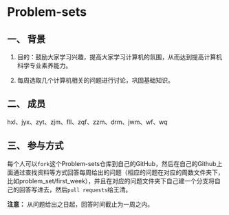 # Problem-sets

## 一、 背景

1. 目的：鼓励大家学习兴趣，提高大家学习计算机的氛围，从而达到提高计算机科学专业素养能力。

2. 每周选取几个计算机相关的问题进行讨论，巩固基础知识。

## 二、 成员

hxl、jyx、zyt、zjm、fll、zqf、zzm、drm、jwm、wf、wq

## 三、 参与方式

每个人可以`fork`这个Problem-sets仓库到自己的GitHub，然后在自己的Github上面通过查找资料等方式回答每周给出的问题（相应的问题在对应的周数文件夹下，比如problem_set/first_week），并且在对应的问题文件夹下自己建一个分支将自己的回答写进去，然后`pull requests`给王清。

**注意：** 从问题给出之日起，回答时间截止为一周之内。




